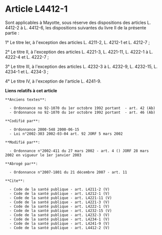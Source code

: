 # Article L4412-1

Sont applicables à Mayotte, sous réserve des dispositions des articles L. 4412-2 à L. 4412-6, les dispositions suivantes du
livre II de la présente partie : 

1° Le titre Ier, à l'exception des articles L. 4211-2, L. 4212-1 et L. 4212-7 ; 

2° Le titre II, à l'exception des articles L. 4221-3, L. 4221-11, L. 4222-1 à L. 4222-4 et L. 4222-7 ; 

3° Le titre III, à l'exception des articles L. 4232-3 à L. 4232-9, L. 4232-15, L. 4234-1 et L. 4234-3 ; 

4° Le titre IV, à l'exception de l'article L. 4241-9.

**Liens relatifs à cet article**

	**Anciens textes**:

	  - Ordonnance no 92-1070 du 1er octobre 1992 portant  - art. 42 (Ab)
	  - Ordonnance no 92-1070 du 1er octobre 1992 portant  - art. 46 (Ab)

	**Codifié par**:

	  - Ordonnance 2000-548 2000-06-15
	  - Loi n°2002-303 2002-03-04 art. 92 JORF 5 mars 2002

	**Modifié par**:

	  - Ordonnance n°2002-411 du 27 mars 2002 - art. 4 () JORF 28 mars 2002 en vigueur le 1er janvier 2003

	**Abrogé par**:

	  - Ordonnance n°2007-1801 du 21 décembre 2007 - art. 11

	**Cite**:

	  - Code de la santé publique - art. L4211-2 (V)
	  - Code de la santé publique - art. L4212-1 (V)
	  - Code de la santé publique - art. L4221-11 (V)
	  - Code de la santé publique - art. L4221-3 (V)
	  - Code de la santé publique - art. L4222-1 (V)
	  - Code de la santé publique - art. L4232-15 (V)
	  - Code de la santé publique - art. L4232-3 (V)
	  - Code de la santé publique - art. L4234-1 (V)
	  - Code de la santé publique - art. L4241-9 (V)
	  - Code de la santé publique - art. L4412-2 (V)
